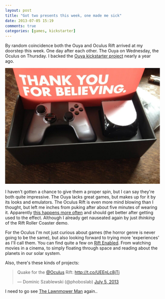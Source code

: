 ```yaml
---
layout: post
title: "Got two presents this week, one made me sick"
date: 2013-07-05 15:19
comments: true
categories: [games, kickstarter]
---
```


By random coincidence both the Ouya and Oculus Rift arrived at my doorstep this week. One day after each other. The Ouya on Wednesday, the Oculus on Thursday. I backed the [Ouya kickstarter project](http://www.kickstarter.com/projects/ouya/ouya-a-new-kind-of-video-game-console) nearly a year ago.

![Unpacking the Ouya](/images/media/ouya/ouya-arrived.jpg)

<!-- more -->

I haven't gotten a chance to give them a proper spin, but I can say they're both quite impressive. The Ouya lacks great games, but makes up for it by its looks and emulators. The Oculus Rift is even more mind blowing than I thought, but left me inches from puking after about five minutes of wearing it. Apparently [this happens more often](http://martincaine.com/gaming/day_one_with_the_oculus_rift_nausea) and should get better after getting used to the effect. Although I already get nauseated again by just _thinking_ of the Rift Roller Coaster demo.

For the Oculus I'm not just curious about games (the horror genre is never going to be the same), but also looking forward to trying more 'experiences' as I'll call them. You can find quite a few on [Rift Enabled](http://www.riftenabled.com/). From watching movies in a cinema, to simply floating through space and reading about the planets in our solar system.

Also, there's these kinds of projects:
<blockquote class="twitter-tweet"><p>Quake for the <a href="https://twitter.com/oculus">@Oculus</a> Rift: <a href="http://t.co/UEEnLc8jTj">http://t.co/UEEnLc8jTj</a></p>&mdash; Dominic Szablewski (@phoboslab) <a href="https://twitter.com/phoboslab/statuses/353135358038376449">July 5, 2013</a></blockquote>
<script async src="//platform.twitter.com/widgets.js" charset="utf-8"></script>

I need to go see [The Lawnmower Man](http://www.imdb.com/title/tt0104692/?ref_=sr_1) again..
